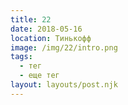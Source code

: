 ```yaml
---
title: 22
date: 2018-05-16
location: Тинькофф
image: /img/22/intro.png
tags:
  - тег
  - еще тег
layout: layouts/post.njk
---
```

